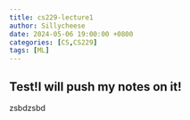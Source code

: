 ```yaml
---
title: cs229-lecture1
author: Sillycheese
date: 2024-05-06 19:00:00 +0800
categories: [CS,CS229]
tags: [ML] 
---
```


## Test!I will push my notes on it!

zsbdzsbd